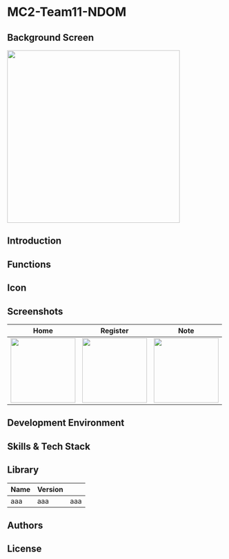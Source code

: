 # MC2-Team11-NDOM

## Background Screen
<img height="400" src="https://user-images.githubusercontent.com/72330884/174948786-68fe428c-18a5-4e18-94bb-e64051ee47b4.png">

## Introduction

## Functions

## Icon

## Screenshots
|Home|Register|Note|
|---|---|---|
|<img width="150" src="사진URL">|<img width="150" src="사진URL">|<img width="150" src="사진URL">|

## Development Environment

## Skills & Tech Stack

## Library
|Name|Version|   |
|---|---|---|
|aaa|aaa|aaa|

## Authors

## License
